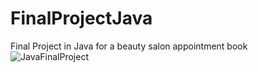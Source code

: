 # FinalProjectJava
Final Project in Java for a beauty salon appointment book
![JavaFinalProject](https://github.com/mphillips247/FinalProjectJava/assets/132312022/0ac75870-72c9-4480-8480-92db5ae9c646)
